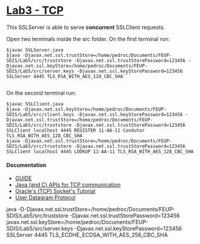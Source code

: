 # [Lab3 - TCP](https://github.com/pedro-c/FEUP-SDIS/tree/master/Lab3)

This SSLServer is able to serve **concurrent** SSLClient requests.

Open two terminals inside the src folder.
On the first terminal run:
```
$javac SSLServer.java
$java -Djavax.net.ssl.trustStore=/home/pedroc/Documents/FEUP-SDIS/Lab5/src/truststore -Djavax.net.ssl.trustStorePassword=123456 -Djavax.net.ssl.keyStore=/home/pedroc/Documents/FEUP-SDIS/Lab5/src/server.keys -Djavax.net.ssl.keyStorePassword=123456 SSLServer 4445 TLS_RSA_WITH_AES_128_CBC_SHA```


```
On the second terminal run:
```
$javac SSLClient.java
$java -Djavax.net.ssl.keyStore=/home/pedroc/Documents/FEUP-SDIS/Lab5/src/client.keys -Djavax.net.ssl.keyStorePassword=123456 -Djavax.net.ssl.trustStore=/home/pedroc/Documents/FEUP-SDIS/Lab5/src/truststore -Djavax.net.ssl.trustStorePassword=123456 SSLClient localhost 4445 REGISTER 11-AA-11 Condutor TLS_RSA_WITH_AES_128_CBC_SHA
$java -Djavax.net.ssl.trustStore=/home/pedroc/Documents/FEUP-SDIS/Lab5/src/truststore -Djavax.net.ssl.trustStorePassword=123456 SSLClient localhost 4445 LOOKUP 11-AA-11 TLS_RSA_WITH_AES_128_CBC_SHA
```
#### Documentation
* [GUIDE](https://web.fe.up.pt/~pfs/aulas/sd2016/labs/lab3.html)
* [Java (and C) APIs for TCP communication](https://web.fe.up.pt/~pfs/aulas/sd2016/labs/7tcp.pdf)
* [Oracle's (TCP) Socket's Tutorial](http://docs.oracle.com/javase/tutorial/networking/sockets/index.html)
* [User Datagram Protocol](https://tools.ietf.org/html/rfc768)


java -D-Djavax.net.ssl.trustStore=/home/pedroc/Documents/FEUP-SDIS/Lab5/src/truststore -Djavax.net.ssl.trustStorePassword=123456 javax.net.ssl.keyStore=/home/pedroc/Documents/FEUP-SDIS/Lab5/src/server.keys -Djavax.net.ssl.keyStorePassword=123456 SSLServer 4445 TLS_ECDHE_ECDSA_WITH_AES_256_CBC_SHA
